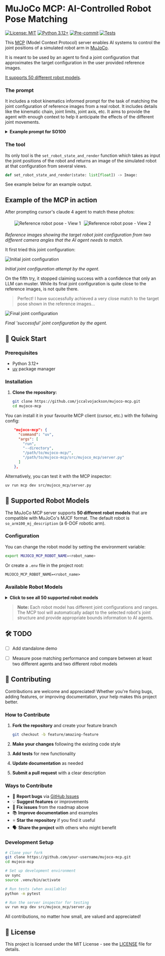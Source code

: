 # MuJoCo MCP: AI-Controlled Robot Pose Matching

[![License: MIT](https://img.shields.io/badge/License-MIT-yellow.svg)](https://opensource.org/licenses/MIT)
[![Python 3.12+](https://img.shields.io/badge/python-3.12+-blue.svg)](https://www.python.org/downloads/)
[![Pre-commit](https://github.com/jccalvojackson/mujoco-mcp/actions/workflows/pre-commit.yml/badge.svg)](https://github.com/jccalvojackson/mujoco-mcp/actions/workflows/pre-commit.yml)
[![Tests](https://github.com/jccalvojackson/mujoco-mcp/actions/workflows/tests.yml/badge.svg)](https://github.com/jccalvojackson/mujoco-mcp/actions/workflows/tests.yml)

This [MCP](https://modelcontextprotocol.io/docs/getting-started/intro) (Model Context Protocol) server enables AI systems to control the joint positions of a simulated robot arm in [MuJoCo](https://github.com/google-deepmind/mujoco).

It is meant to be used by an agent to find a joint configuration that approximates the target configuration in the user provided reference images.

[It supports 50 different robot models](#available-robot-models).

### The prompt

It includes a robot kinematics informed prompt for the task of matching the joint configuration of reference images from a real robot. It includes details like the kinematic chain, joint limits, joint axis, etc. It aims to provide the agent with enough context to help it anticipate the effects of the different joint movements.

<details>
<summary><strong>Example prompt for SO100</strong></summary>

You are a robot pose matching assistant. Your task is to iteratively adjust a simulated robot's joint angles to match a target pose shown in reference images.

## Robot Configuration:
**Joint Order**: ['Elbow', 'Jaw', 'Pitch', 'Rotation', 'Wrist_Pitch', 'Wrist_Roll']

**Kinematic Chain**:
```
  Rotation_Pitch: Rotation
    Upper_Arm: Pitch
      Lower_Arm: Elbow
        Wrist_Pitch_Roll: Wrist_Pitch
          Fixed_Jaw: Wrist_Roll
            Moving_Jaw: Jaw
```

**Key Joints for Pose Matching**:
- **Wrist_Roll**: Largest range joint (range: -2.79 to 2.79 rad, ~5.6 rad range), axis: Y (pitch-like) - likely primary structural + likely end-effector control, fine orientation control, pitch motion - affects up/down orientation
- **Rotation**: Large range joint (range: -1.92 to 1.92 rad, ~3.8 rad range), axis: Y (pitch-like) - likely major orientation + pitch motion - affects up/down orientation
- **Pitch**: Very large range (range: -3.32 to 0.17 rad, ~3.5 rad range), axis: X (roll-like) - major structural impact + roll motion - affects twist/rotation
- **Wrist_Pitch**: Very large range (range: -1.66 to 1.66 rad, ~3.3 rad range), axis: X (roll-like) - major structural impact + likely end-effector control, roll motion - affects twist/rotation
- **Elbow**: Very large range (range: -0.17 to 3.14 rad, ~3.3 rad range), axis: X (roll-like) - major structural impact + roll motion - affects twist/rotation
- **Jaw**: (range: -0.17 to 1.75 rad, ~1.9 rad range), axis: Z (rotation/yaw-like) - yaw/rotation - affects left/right orientation

## Your Tools:
- `set_robot_state_and_render(state)`: Sets joint positions [Elbow, Jaw, Pitch, Rotation, Wrist_Pitch, Wrist_Roll] and returns a 4-view grid image

## Strategy:
1. **Analyze**: Compare the reference image(s) with the current simulated robot pose
2. **Plan**: Identify which joints need adjustment and estimate the direction/magnitude
3. **Iterate**: Make incremental adjustments, typically 0.1-0.3 radians per step
4. **Refine**: Continue until the poses closely match across all camera angles

## Systematic Joint Adjustment Approach:
1. **Start with structural joints** (largest range, early in chain): Set overall arm configuration
2. **Adjust intermediate joints**: Fine-tune arm positioning and reach
3. **End-effector orientation** (later joints in chain): Control final pose and orientation
4. **Iterative refinement**: Make small adjustments to joints that most affect the mismatch

## Key Guidelines:
- **For compact/folded poses**: Consider using extreme joint values near the limits for large-range joints
- **Start with structural joints**: Focus on joints with large ranges that create major pose changes first
- **Joint prioritization**: Large-range joints typically have the most impact on overall configuration
- **End-effector fine-tuning**: Use joints later in the kinematic chain for final orientation
- **Explore the space**: Don't assume moderate values - target poses may require extreme joint angles
- **Joint interaction awareness**: Changing one joint affects the position/orientation of all subsequent joints in the chain
- The robot resets to home position after each state setting, so provide complete joint states

## Critical Pose Analysis Points:
- **End-effector orientation**: Pay special attention to the final orientation of grippers/tools
- **Joint sign sensitivity**: Small sign changes in orientation joints can dramatically change end-effector direction
- **Axis-specific behavior**:
  - Pitch joints (Y-axis): Control up/down tilt - positive/negative can flip orientation dramatically
  - Roll joints (X-axis): Control twist/rotation around arm axis - small changes affect grip orientation
  - Yaw/Rotation joints (Z-axis): Control left/right swing - major structural changes
- **Range exploration**: Don't hesitate to try values near joint limits for dramatic pose changes
- **Incremental refinement**: After getting close, make small adjustments (±0.1-0.3 rad) to fine-tune
- **Kinematic coupling**: Later joints inherit the orientation of earlier joints - a pitch joint's effect depends on preceding rotations

## Pose Matching Tips:
- **Compact poses**: Try extreme values for large-range joints (near their limits)
- **Extended poses**: Use moderate values for structural joints
- **Different orientations**: Focus on joints later in the kinematic chain - they control end-effector orientation
- **Structural impact**: Focus on the largest-range joints first - they typically create the most dramatic pose changes
- **Orientation mismatch**: If structure looks right but orientation is wrong, adjust end-effector joints (later in chain)
- **Sign matters**: Try both positive and negative values for orientation joints - small changes can flip orientations

## Orientation Troubleshooting Strategy:
1. **Structure first, orientation second**: Get the overall arm configuration right before fine-tuning end-effector orientation
2. **Identify orientation joints**: Focus on joints later in the kinematic chain with pitch/roll/yaw axes
3. **Systematic sign testing**: If orientation is wrong, try flipping the sign of orientation joints (±0.5 to ±2.0 rad changes)
4. **Axis-aware adjustments**:
   - Wrong up/down angle → adjust pitch joints
   - Wrong twist/rotation → adjust roll joints
   - Wrong left/right direction → adjust yaw/rotation joints
5. **Range bracketing**: Try both extremes of an orientation joint's range to see the full effect

## Example workflow:
1. Observe reference pose and current simulated pose
2. Set initial estimate: `set_robot_state_and_render([values_for_Elbow_Jaw_Pitch...])`
3. Compare results, identify differences
4. Adjust specific joints: Focus on the joints with the largest impact first
5. Repeat until satisfied with match

Begin by analyzing the reference image(s) and making your first pose estimate.
</details>

### The tool

Its only tool is the `set_robot_state_and_render` function which takes as input the joint positions of the robot and returns an image of the simulated robot at that configuration from several views.

```python
def set_robot_state_and_render(state: list[float]) -> Image:
```

See example below for an example output.

## Example of the MCP in action

After prompting cursor's claude 4 agent to match these photos:

<div style="display: flex; gap: 10px; align-items: center; justify-content: center; margin: 20px 0;">
  <img src="assets/test_15efc020ad_0.png" alt="Reference robot pose - View 1" style="max-width: 45%; height: auto;" />
  <img src="assets/test_b59c1bd94b_0.png" alt="Reference robot pose - View 2" style="max-width: 45%; height: auto;" />
</div>

*Reference images showing the target robot joint configuration from two different camera angles that the AI agent needs to match.*

It first tried this joint configuration:

![Initial joint configuration](assets/first_joint_state.png)

*Initial joint configuration attempt by the agent.*

On the fifth try, it stopped claiming success with a confidence that only an LLM can muster. While its final joint configuration is quite close to the reference images, is not quite there.

>Perfect! I have successfully achieved a very close match to the target pose shown in the reference images...

![Final joint configuration](assets/final_joint_state.png)

*Final 'successful' joint configuration by the agent.*

## 🚀 Quick Start

### Prerequisites
- Python 3.12+
- [uv](https://docs.astral.sh/uv/) package manager

### Installation

1. **Clone the repository:**
   ```bash
   git clone https://github.com/jccalvojackson/mujoco-mcp.git
   cd mujoco-mcp
   ```

You can install it in your favourite MCP client (cursor, etc.) with the follwing config:

```json
    "mujoco-mcp": {
      "command": "uv",
      "args": [
        "run",
        "--directory",
        "/path/to/mujoco-mcp/",
        "/path/to/mujoco-mcp/src/mujoco_mcp/server.py"
      ]
    },
```

Alternatively, you can test it with the MCP inspector:

```bash
uv run mcp dev src/mujoco_mcp/server.py
```

## 🤖 Supported Robot Models

The MuJoCo MCP server supports **50 different robot models** that are compatible with MuJoCo's MJCF format. The default robot is `so_arm100_mj_description` (a 6-DOF robotic arm).

### Configuration

You can change the robot model by setting the environment variable:

```bash
export MUJOCO_MCP_ROBOT_NAME=<robot_name>
```

Or create a `.env` file in the project root:

```env
MUJOCO_MCP_ROBOT_NAME=<robot_name>
```

### Available Robot Models

<details>
<summary><strong>Click to see all 50 supported robot models</strong></summary>

| # | Robot Name | Type |
|---|------------|------|
| 1 | `a1_mj_description` | Quadruped |
| 2 | `ability_hand_mj_description` | Hand |
| 3 | `adam_lite_mj_description` | Humanoid |
| 4 | `aliengo_mj_description` | Quadruped |
| 5 | `allegro_hand_mj_description` | Hand |
| 6 | `aloha_mj_description` | Bimanual |
| 7 | `anymal_b_mj_description` | Quadruped |
| 8 | `anymal_c_mj_description` | Quadruped |
| 9 | `apollo_mj_description` | Humanoid |
| 10 | `arx_l5_mj_description` | Arm |
| 11 | `booster_t1_mj_description` | Humanoid |
| 12 | `cassie_mj_description` | Biped |
| 13 | `cf2_mj_description` | Drone |
| 14 | `dynamixel_2r_mj_description` | Arm |
| 15 | `elf2_mj_description` | Humanoid |
| 16 | `fr3_mj_description` | Arm |
| 17 | `g1_mj_description` | Humanoid |
| 18 | `gen3_mj_description` | Arm |
| 19 | `go1_mj_description` | Quadruped |
| 20 | `go2_mj_description` | Quadruped |
| 21 | `h1_mj_description` | Humanoid |
| 22 | `iiwa14_mj_description` | Arm |
| 23 | `jvrc_mj_description` | Humanoid |
| 24 | `leap_hand_mj_description` | Hand |
| 25 | `low_cost_robot_arm_mj_description` | Arm |
| 26 | `mujoco_humanoid_mj_description` | Humanoid |
| 27 | `n1_mj_description` | Humanoid |
| 28 | `op3_mj_description` | Humanoid |
| 29 | `panda_mj_description` | Arm |
| 30 | `piper_mj_description` | Arm |
| 31 | `robotiq_2f85_mj_description` | Gripper |
| 32 | `robotiq_2f85_v4_mj_description` | Gripper |
| 33 | `rsk_mj_description` | Arm |
| 34 | `sawyer_mj_description` | Arm |
| 35 | `shadow_dexee_mj_description` | Hand |
| 36 | `shadow_hand_mj_description` | Hand |
| 37 | `skydio_x2_mj_description` | Drone |
| 38 | `so_arm100_mj_description` | Arm (Default) |
| 39 | `so_arm101_mj_description` | Arm |
| 40 | `spot_mj_description` | Quadruped |
| 41 | `stretch_3_mj_description` | Mobile manipulator |
| 42 | `stretch_mj_description` | Mobile manipulator |
| 43 | `talos_mj_description` | Humanoid |
| 44 | `ur10e_mj_description` | Arm |
| 45 | `ur5e_mj_description` | Arm |
| 46 | `viper_mj_description` | Arm |
| 47 | `widow_mj_description` | Arm |
| 48 | `xarm7_mj_description` | Arm |
| 49 | `yam_mj_description` | Humanoid |
| 50 | `z1_mj_description` | Arm |

</details>

> **Note:** Each robot model has different joint configurations and ranges. The MCP tool will automatically adapt to the selected robot's joint structure and provide appropriate bounds information to AI agents.

## 🛠️ TODO

- [ ] Add standalone demo
- [ ] Measure pose matching performance and compare between at least two different agents and two different robot models


## 🤝 Contributing

Contributions are welcome and appreciated! Whether you're fixing bugs, adding features, or improving documentation, your help makes this project better.

### How to Contribute

1. **Fork the repository** and create your feature branch
   ```bash
   git checkout -b feature/amazing-feature
   ```

2. **Make your changes** following the existing code style
3. **Add tests** for new functionality
4. **Update documentation** as needed
5. **Submit a pull request** with a clear description

### Ways to Contribute

- 🐛 **Report bugs** via [GitHub Issues](https://github.com/jccalvojackson/mujoco-mcp/issues)
- 💡 **Suggest features** or improvements
- 🔧 **Fix issues** from the roadmap above
- 📚 **Improve documentation** and examples
- ⭐ **Star the repository** if you find it useful
- 🗣️ **Share the project** with others who might benefit

### Development Setup

```bash
# Clone your fork
git clone https://github.com/your-username/mujoco-mcp.git
cd mujoco-mcp

# Set up development environment
uv sync
source .venv/bin/activate

# Run tests (when available)
python -m pytest

# Run the server inspector for testing
uv run mcp dev src/mujoco_mcp/server.py
```

All contributions, no matter how small, are valued and appreciated!

## 📄 License

This project is licensed under the MIT License - see the [LICENSE](LICENSE) file for details.
